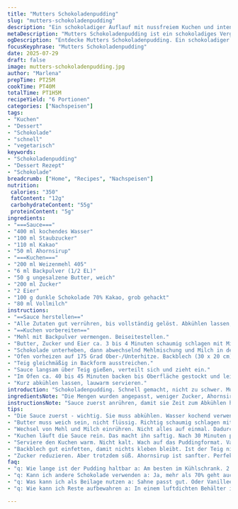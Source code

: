 ```yaml
---
title: "Mutters Schokoladenpudding"
slug: "mutters-schokoladenpudding"
description: "Ein schokoladiger Auflauf mit nussfreiem Kuchen und intensiver Sauce. Vegetarisch. Für sechs Personen. Backzeit und Zubereitung knapp über eine Stunde. Zutaten sind teilweise leicht verändert: Mais- gegen Ahornsirup getauscht, Staubzucker statt Haushaltszucker. Schokolade wird dunkler, Mehltyp anders. Sauce zuerst ansetzen, Kuchen zubereiten, Danach alles zusammen in den Ofen. Warme Portion servieren. Variation des klassischen Rezeptes mit Veränderungen in Menge und Zutaten. Leicht salziger Buttergeschmack im Teig sorgt für Ausgleich. Umschichten der Schritte macht das Nachkochen einfacher. Etwas weniger Zucker. 175 Grad statt 180. Reduzierte Backzeit. Flüssigkeit leicht angepasst."
metaDescription: "Mutters Schokoladenpudding ist ein schokoladiges Vergnügen mit intensivem Geschmack. Ideal für Schokoladenliebhaber, schnell zubereitet und lecker."
ogDescription: "Entdecke Mutters Schokoladenpudding. Ein schokoladiger Genuss mit intensivem Aroma. Perfekt für gemütliche Abende."
focusKeyphrase: "Mutters Schokoladenpudding"
date: 2025-07-29
draft: false
image: mutters-schokoladenpudding.jpg
author: "Marlena"
prepTime: PT25M
cookTime: PT40M
totalTime: PT1H5M
recipeYield: "6 Portionen"
categories: ["Nachspeisen"]
tags:
- "Kuchen"
- "Dessert"
- "Schokolade"
- "schnell"
- "vegetarisch"
keywords:
- "Schokoladenpudding"
- "Dessert Rezept"
- "Schokolade"
breadcrumb: ["Home", "Recipes", "Nachspeisen"]
nutrition: 
 calories: "350"
 fatContent: "12g"
 carbohydrateContent: "55g"
 proteinContent: "5g"
ingredients:
- "===Sauce==="
- "400 ml kochendes Wasser"
- "100 ml Staubzucker"
- "110 ml Kakao"
- "50 ml Ahornsirup"
- "===Kuchen==="
- "200 ml Weizenmehl 405"
- "6 ml Backpulver (1/2 EL)"
- "50 g ungesalzene Butter, weich"
- "200 ml Zucker"
- "2 Eier"
- "100 g dunkle Schokolade 70% Kakao, grob gehackt"
- "80 ml Vollmilch"
instructions:
- "==Sauce herstellen=="
- "Alle Zutaten gut verrühren, bis vollständig gelöst. Abkühlen lassen, beiseite stellen."
- "==Kuchen vorbereiten=="
- "Mehl mit Backpulver vermengen. Beiseitestellen."
- "Butter, Zucker und Eier ca. 3 bis 4 Minuten schaumig schlagen mit Mixer."
- "Schokolade unterheben, dann abwechselnd Mehlmischung und Milch in den Teig rühren."
- "Ofen vorheizen auf 175 Grad Ober-/Unterhitze. Backblech (30 x 20 cm) einfetten."
- "Teig gleichmäßig in Backform ausstreichen."
- "Sauce langsam über Teig gießen, verteilt sich und zieht ein."
- "Im Ofen ca. 40 bis 45 Minuten backen bis Oberfläche gestockt und leicht fest."
- "Kurz abkühlen lassen, lauwarm servieren."
introduction: "Schokoladenpudding. Schnell gemacht, nicht zu schwer. Mutter. Klassiker wild abgewandelt. Nüsse raus, Ahornsirup rein. Fix zusammengerührt. Keine komplizierten Zutaten. Bisschen süß, bisschen herb. Kuchen satt und weich. Sauce zieht sich rein. Bleibt innen noch feucht. Passt. Ein bisschen Sprung im Ablauf. Erst Sauce, dann Kuchen. Dann alles zusammen. Wichtiger als man denkt. Menge reduziert. Zeit auch. Backofen nicht zu heiß. Immer beobachten. Kleine Änderung, große Wirkung. Einfach. Lecker. Nicht zu kompliziert. Müsste jeder verstehen. Für alle, die Schokolade lieben, aber keine Nüsse. Mit Milch und dunkler Schokolade. Butter dabei. Kein Salzzusatz, reiner Geschmack. Geheimnis ist die Sauce und wie sie in den Teig wandert. "
ingredientsNote: "Die Mengen wurden angepasst, weniger Zucker, Ahornsirup statt Maissirup für mildere Süße. Weizenmehl bewirkt etwas fluffigen Teig statt Pâtisserie-Mehl. Backpulver statt Natron, damit es leichter geht. Butter weich, nicht flüssig, gut geschlagen mit Zucker und Eiern, ist die Basis für den Kuchen. Schokolade dunkler, mindestens 70%, sorgt für Geschmackstiefe, grob gehackt, bleibt stückig. Wasser kochend für die Sauce, gut auflösen, damit keine Klümpchen entstehen. Verzichten auf Nüsse, jeder verträgt es. Milch ganz normal, keine Alternative. Die Variationen helfen bei der Balance von Süße und Bitterkeit. Etwas weniger Flüssigkeit als Original, aber dicker. "
instructionsNote: "Sauce zuerst anrühren, damit sie Zeit zum Abkühlen hat. Nicht zu kalt, damit sie beim Eingießen nicht sofort stoppt, aber auch nicht heiß. Kuchenmürbeteig ähnlich, aber locker. Butter, Zucker, Eier gut schaumig schlagen, dann Schokolade rein, die nach unten geht. Mehl und Milch immer im Wechsel einrühren, nicht alles auf einmal. Auf Strecke ausstreichen, Fläche muss eben sein, sonst saugt Sauce unterschiedlich. Backofen temperamentvoll, aber kontrolliert. Dauer 40-45 Minuten, je nach Ofen. Nach 30 Minuten prüfen, weil Sauce durchsickert und der Kuchen oben schon braun werden kann. Dann raus, abkühlen, besser lauwarm essen als kalt. Mit Löffel servieren, Sauce schön mitgeben, nicht nur Kuchen. "
tips:
- "Die Sauce zuerst - wichtig. Sie muss abkühlen. Wasser kochend verwenden. Klümpchen vermeiden. Zutaten gut vermischen. Warten, dann Kuchen backen."
- "Butter muss weich sein, nicht flüssig. Richtig schaumig schlagen mit Zucker und Eiern. Dadurch wird der Teig locker. Schokolade grob hacken, bleibt stückig."
- "Wechsel von Mehl und Milch einrühren. Nicht alles auf einmal. Dadurch wird der Teig fluffiger. Backofen stets im Blick behalten. 40 bis 45 Minuten, je nach Ofen."
- "Kuchen läuft die Sauce rein. Das macht ihn saftig. Nach 30 Minuten prüfen, ob die Oberfläche schon braun ist. Sonst könnte er zu trocken werden."
- "Serviere den Kuchen warm. Nicht kalt. Wach auf das Puddingformat. Vanilleeis oder Sahne dazu. Zimt bringt einen besonderen Geschmack."
- "Backblech gut einfetten, damit nichts kleben bleibt. Ist der Teig nicht gleichmäßig verteilt? Sauce zieht unterschiedlich ein. Flach machen."
- "Zucker reduzieren. Aber trotzdem süß. Ahornsirup ist sanfter. Perfekt für Schokoladenliebhaber ohne Nüsse. Klar, einfach und lecker. Kein Schnickschnack."
faq:
- "q: Wie lange ist der Pudding haltbar a: Am besten im Kühlschrank. 2 bis 3 Tage. Keinen großen Unterschied in Geschmack. Er bleibt saftig."
- "q: Kann ich andere Schokolade verwenden a: Ja, mehr als 70% geht auch. Dunkler ist besser. Schmeckt intensiver. Achte auf die Qualität."
- "q: Was kann ich als Beilage nutzen a: Sahne passt gut. Oder Vanilleeis. Zimt ist auch eine Idee. Macht neue Geschmackseffekte."
- "q: Wie kann ich Reste aufbewahren a: In einem luftdichten Behälter im Kühlschrank. Nach dem Aufwärmen wieder warm machen. Nicht zu lange aufwärmen."

---
```

